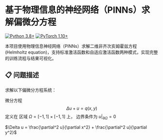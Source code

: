 # 基于物理信息的神经网络（PINNs）求解偏微分方程

[![Python 3.8+](https://img.shields.io/badge/python-3.8%2B-blue.svg)](https://www.python.org/downloads/)
[![PyTorch 1.10+](https://img.shields.io/badge/PyTorch-1.10%2B-red.svg)](https://pytorch.org/get-started/locally/)

本项目使用物理信息神经网络（PINNs）求解二维非齐次亥姆霍兹方程 (Helmholtz equation)，支持标准激活函数和自适应激活函数两种模式，实现完整的训练流程与结果可视化。

## 📋 问题描述

求解以下偏微分方程系统：

微分方程 
$$
\Delta u + u = q(x,y)
$$ 
定义在 区域 $\Omega = [-1,1] \times [-1,1]$ 上，
边界条件为 $u|_{\partial\Omega} = 0$

$\Delta u = \frac{\partial^2 u}{\partial x^2} + \frac{\partial^2 u}{\partial y^2}$
